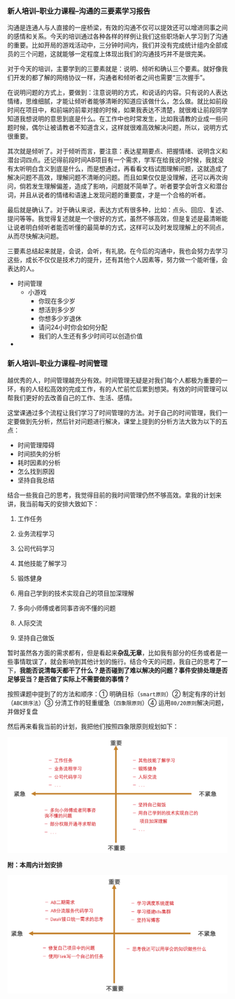 ### 新人培训–职业力课程–沟通的三要素学习报告

沟通是连通人与人直接的一座桥梁，有效的沟通不仅可以提效还可以增进同事之间的感情和关系。今天的培训通过各种各样的样例让我们这些职场新人学习到了沟通的重要。比如开局的游戏活动中，三分钟时间内，我们并没有完成统计组内全部成员的三个问题，这就能够一定程度上体现出我们的沟通技巧并不是很完美。

对于今天的培训，主要学到的三要素就是：说明、倾听和确认三个要素。就好像我们开发的都了解的网络协议一样，沟通者和倾听者之间也需要“三次握手”。

在说明问题的方式上，要做到：注意说明的方式，和说话的内容。只有说的人表达情绪，思维细腻，才能让倾听者能够清晰的知道应该做什么，怎么做。就比如前段时间在项目中，和前端的前辈对接的时候，如果我表达不清楚，就很难让前段同学知道我想说明的意思到底是什么。在工作中也时常发生，比如我请教的业成一些问题时候，偶尔让被请教者不知道含义，这样就很难高效解决问题，所以，说明方式很重要。

其次就是倾听了。对于倾听而言，要注意：表达星期要点、把握情绪、说明含义和潜台词四点。还记得前段时间AB项目有一个需求，学军在给我说的时候，我就没有太听明白含义到底是什么，而是想通过，再看看文档试图理解问题，这就造成了解决问题不高效，理解问题不清晰的问题。而且如果仅仅是没理解，还可以再次询问，倘若发生理解偏差，造成了影响，问题就不简单了。听者要学会听含义和潜台词，并且从说者的情绪和语速上发现问题的重要度，才是一个合格的听者。

最后就是确认了。对于确认来说，表达方式有很多种，比如：点头、回应、复述、提问等等。我觉得复述就是一个很好的方式，虽然不够高效，但是复述是最清晰能让说者明白倾听者能否听懂的最简单的方式，这样可以及时发现理解上的不同点，从而尽快解决问题。

三要素总结起来就是，会说，会听，有礼貌。在今后的沟通中，我也会努力去学习这些，成长不仅仅是技术力的提升，还有其他个人因素等，努力做一个能听懂，会表达的人。



























- 时间管理
  - 小游戏
    - 你现在多少岁
    - 想活到多少岁
    - 你想多少岁退休
    - 请问24小时你会如何分配
    - 我们的人生还有多少时间可以创造价值
- 



### 新人培训–职业力课程–时间管理

越优秀的人，时间管理越充分有效。时间管理无疑是对我们每个人都极为重要的一环，有的人轻松高效的完成工作，有的人忙前忙后累到想哭。有效的时间管理可以帮我们更好的去改善自己的工作、生活、感情。

这堂课通过多个流程让我们学习了时间管理的方法。对于自己的时间管理，我们一定要做到先分析，然后针对问题进行解决，课堂上提到的分析方法大致为以下的五点：

- 时间管理障碍
- 时间损失的分析
- 耗时因素的分析
- 怎么找到原因
- 坚持自我总结

结合一些我自己的思考，我觉得目前的我时间管理仍然不够高效。拿我的计划来讲，我当前每天的安排大致如下：

1. 工作任务

2. 业务流程学习

3. 公司代码学习
4. 其他技能了解学习

5. 锻炼健身
6. 用自己学到的技术实现自己的项目加深理解
7. 多向小师傅或者同事咨询不懂的问题
8. 人际交流
9. 坚持自己做饭

暂时虽然各方面的需求都有，但是看起来**杂乱无章**，比如我有部分的任务或者是一些事情耽误了，就会影响到其他计划的施行。结合今天的问题，我自己的思考了一下，**我能否说清每天都干了什么？是否碰到了难以解决的问题？事件安排处理是否足够妥当？是否做了实际上不需要做的事情？**

按照课题中提到了的方法和顺序：① 明确目标（`smart原则`）② 制定有序的计划（`ABC排序法`）③ 分清工作的轻重缓急（`四象限原则`）④ 运用`80/20原则`解决问题，并做好复盘

然后再来看我当前的计划，我把他们按照四象限原则规划如下：

![image-20220920160610991](temp.assets/image-20220920160610991.png)



**附：本周内计划安排**

![image-20220920162212329](temp.assets/image-20220920162212329.png)































